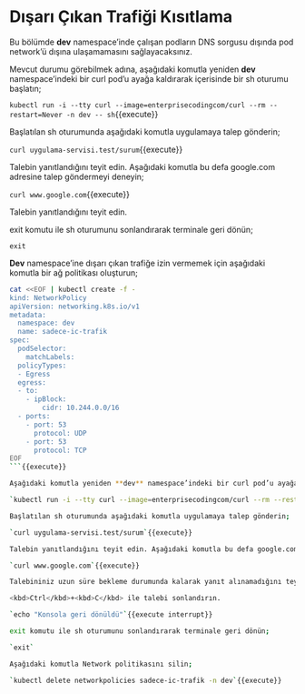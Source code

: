 # Dışarı Çıkan Trafiği Kısıtlama

Bu bölümde **dev** namespace’inde çalışan podların DNS sorgusu dışında pod network’ü dışına ulaşamamasını sağlayacaksınız.

Mevcut durumu görebilmek adına, aşağıdaki komutla yeniden **dev** namespace’indeki bir curl pod’u ayağa kaldırarak içerisinde bir sh oturumu başlatın;

`kubectl run -i --tty curl --image=enterprisecodingcom/curl --rm --restart=Never -n dev -- sh`{{execute}}

Başlatılan sh oturumunda aşağıdaki komutla uygulamaya talep gönderin;

`curl uygulama-servisi.test/surum`{{execute}}

Talebin yanıtlandığını teyit edin. Aşağıdaki komutla bu defa google.com adresine talep göndermeyi deneyin;

`curl www.google.com`{{execute}}

Talebin yanıtlandığını teyit edin.

exit komutu ile sh oturumunu sonlandırarak terminale geri dönün;

`exit`

**Dev** namespace’ine dışarı çıkan trafiğe izin vermemek için aşağıdaki komutla bir ağ politikası oluşturun;

````bash
cat <<EOF | kubectl create -f -
kind: NetworkPolicy
apiVersion: networking.k8s.io/v1
metadata:
  namespace: dev
  name: sadece-ic-trafik
spec:
  podSelector:
    matchLabels:
  policyTypes:
  - Egress
  egress:
  - to:
    - ipBlock:
        cidr: 10.244.0.0/16
  - ports:
    - port: 53
      protocol: UDP
    - port: 53
      protocol: TCP
EOF
```{{execute}}

Aşağıdaki komutla yeniden **dev** namespace’indeki bir curl pod’u ayağa kaldırarak içerisinde bir sh oturumu başlatın;

`kubectl run -i --tty curl --image=enterprisecodingcom/curl --rm --restart=Never -n dev -- sh`{{execute}}

Başlatılan sh oturumunda aşağıdaki komutla uygulamaya talep gönderin;

`curl uygulama-servisi.test/surum`{{execute}}

Talebin yanıtlandığını teyit edin. Aşağıdaki komutla bu defa google.com adresine talep göndermeyi deneyin;

`curl www.google.com`{{execute}}

Talebininiz uzun süre bekleme durumunda kalarak yanıt alınamadığını teyit edin. 

<kbd>Ctrl</kbd>+<kbd>C</kbd> ile talebi sonlandırın.

`echo "Konsola geri dönüldü"`{{execute interrupt}}

exit komutu ile sh oturumunu sonlandırarak terminale geri dönün;

`exit`

Aşağıdaki komutla Network politikasını silin;

`kubectl delete networkpolicies sadece-ic-trafik -n dev`{{execute}}
